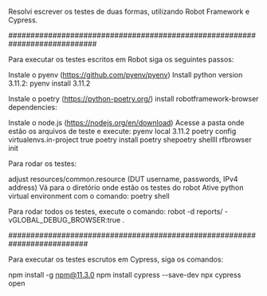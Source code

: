 Resolvi escrever os testes de duas formas, utilizando Robot Framework e Cypress.

############################################################################

Para executar os testes escritos em Robot siga os seguintes passos:

Instale o pyenv (https://github.com/pyenv/pyenv)
Install python version 3.11.2: pyenv install 3.11.2

Instale o poetry (https://python-poetry.org/)
install robotframework-browser dependencies:


Instale o node.js (https://nodejs.org/en/download)
Acesse a pasta onde estão os arquivos de teste e execute:
pyenv local 3.11.2
poetry config virtualenvs.in-project true
poetry install
poetry shepoetry shellll
rfbrowser init

Para rodar os testes:

adjust resources/common.resource (DUT username, passwords, IPv4 address)
Vá para o diretório onde estão os testes do robot
Ative python virtual environment com o comando: poetry shell

Para rodar todos os testes, execute o comando: robot -d reports/ -vGLOBAL_DEBUG_BROWSER:true .

##########################################################################

Para executar os testes escrutos em Cypress, siga os comandos:

npm install -g npm@11.3.0
npm install cypress --save-dev
npx cypress open